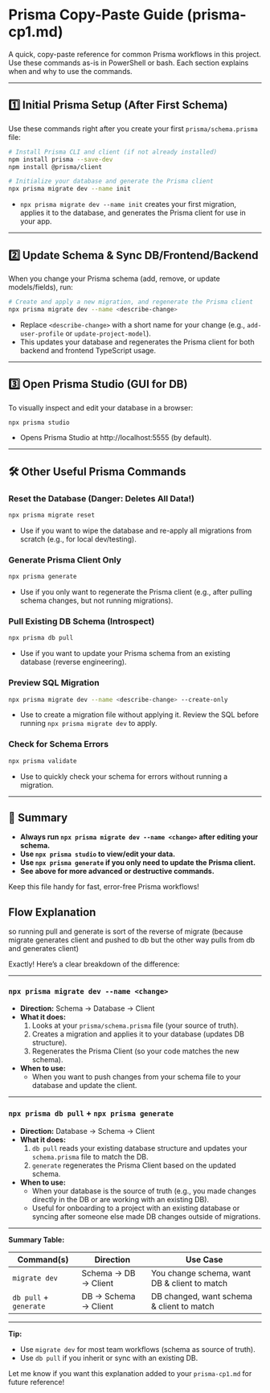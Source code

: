 # Prisma Copy-Paste Guide (prisma-cp1.md)

A quick, copy-paste reference for common Prisma workflows in this project. Use these commands as-is in PowerShell or bash. Each section explains when and why to use the commands.

---

## 1️⃣ Initial Prisma Setup (After First Schema)

Use these commands right after you create your first `prisma/schema.prisma` file:

```bash
# Install Prisma CLI and client (if not already installed)
npm install prisma --save-dev
npm install @prisma/client

# Initialize your database and generate the Prisma client
npx prisma migrate dev --name init
```
- `npx prisma migrate dev --name init` creates your first migration, applies it to the database, and generates the Prisma client for use in your app.

---

## 2️⃣ Update Schema & Sync DB/Frontend/Backend

When you change your Prisma schema (add, remove, or update models/fields), run:

```bash
# Create and apply a new migration, and regenerate the Prisma client
npx prisma migrate dev --name <describe-change>
```
- Replace `<describe-change>` with a short name for your change (e.g., `add-user-profile` or `update-project-model`).
- This updates your database and regenerates the Prisma client for both backend and frontend TypeScript usage.

---

## 3️⃣ Open Prisma Studio (GUI for DB)

To visually inspect and edit your database in a browser:

```bash
npx prisma studio
```
- Opens Prisma Studio at http://localhost:5555 (by default).

---

## 🛠️ Other Useful Prisma Commands

### Reset the Database (Danger: Deletes All Data!)
```bash
npx prisma migrate reset
```
- Use if you want to wipe the database and re-apply all migrations from scratch (e.g., for local dev/testing).

### Generate Prisma Client Only
```bash
npx prisma generate
```
- Use if you only want to regenerate the Prisma client (e.g., after pulling schema changes, but not running migrations).

### Pull Existing DB Schema (Introspect)
```bash
npx prisma db pull
```
- Use if you want to update your Prisma schema from an existing database (reverse engineering).

### Preview SQL Migration
```bash
npx prisma migrate dev --name <describe-change> --create-only
```
- Use to create a migration file without applying it. Review the SQL before running `npx prisma migrate dev` to apply.

### Check for Schema Errors
```bash
npx prisma validate
```
- Use to quickly check your schema for errors without running a migration.

---

## 📝 Summary
- **Always run `npx prisma migrate dev --name <change>` after editing your schema.**
- **Use `npx prisma studio` to view/edit your data.**
- **Use `npx prisma generate` if you only need to update the Prisma client.**
- **See above for more advanced or destructive commands.**

Keep this file handy for fast, error-free Prisma workflows! 





## Flow Explanation

so running pull and generate is sort of the reverse of migrate (because migrate generates client and pushed to db but the other way pulls from db and generates client)

Exactly! Here’s a clear breakdown of the difference:

---

### `npx prisma migrate dev --name <change>`
- **Direction:** Schema → Database → Client
- **What it does:**  
  1. Looks at your `prisma/schema.prisma` file (your source of truth).
  2. Creates a migration and applies it to your database (updates DB structure).
  3. Regenerates the Prisma Client (so your code matches the new schema).
- **When to use:**  
  - When you want to push changes from your schema file to your database and update the client.

---

### `npx prisma db pull` + `npx prisma generate`
- **Direction:** Database → Schema → Client
- **What it does:**  
  1. `db pull` reads your existing database structure and updates your `schema.prisma` file to match the DB.
  2. `generate` regenerates the Prisma Client based on the updated schema.
- **When to use:**  
  - When your database is the source of truth (e.g., you made changes directly in the DB or are working with an existing DB).
  - Useful for onboarding to a project with an existing database or syncing after someone else made DB changes outside of migrations.

---

**Summary Table:**

| Command(s)                        | Direction                | Use Case                                      |
|------------------------------------|--------------------------|-----------------------------------------------|
| `migrate dev`                      | Schema → DB → Client     | You change schema, want DB & client to match  |
| `db pull` + `generate`             | DB → Schema → Client     | DB changed, want schema & client to match     |

---

**Tip:**  
- Use `migrate dev` for most team workflows (schema as source of truth).
- Use `db pull` if you inherit or sync with an existing DB.

Let me know if you want this explanation added to your `prisma-cp1.md` for future reference!
